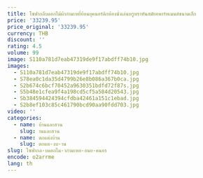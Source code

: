 ```yaml
---
title: โซฟากลีบดอกไม้ผ้ากำมะหยี่ย้อนยุคนอร์ดิกห้องนั่งเล่นหรูหราทันสมัยอพาร์ทเมนต์ขนาดเล็ก
price: '33239.95'
price_original: '33239.95'
currency: THB
discount: ''
rating: 4.5
volume: 99
image: S110a781d7eab47319de9f17abdff74b10.jpg
images:
  - S110a781d7eab47319de9f17abdff74b10.jpg
  - S78ea0c1da35d4799b26e8b086a367b0ca.jpg
  - S2b674c6bcf70452a9630351bdfd72f87s.jpg
  - S5b48e1cfea9f4a198cd5cf5a584d20543.jpg
  - Sb384594424394cfdba42461a151c1ebad.jpg
  - S2b8ef103c85c461790bcd90aa90fdd703.jpg
video: ''
categories:
  - name: บ้านและสวน
    slug: านและสวน
  - name: ตกแต่งบ้าน
    slug: ตกแต-งบ-าน
slug: โซฟากล-บดอกไม-ากำมะหย-อนย-คนอร
encode: o2arrme
lang: th
---
```

  
